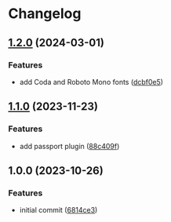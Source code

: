 # Changelog

## [1.2.0](https://github.com/lemonadesocial/lemonade-ssi/compare/v1.1.0...v1.2.0) (2024-03-01)


### Features

* add Coda and Roboto Mono fonts ([dcbf0e5](https://github.com/lemonadesocial/lemonade-ssi/commit/dcbf0e5408e986560e85c532ae2b1c510857bae8))

## [1.1.0](https://github.com/lemonadesocial/lemonade-ssi/compare/v1.0.0...v1.1.0) (2023-11-23)


### Features

* add passport plugin ([88c409f](https://github.com/lemonadesocial/lemonade-ssi/commit/88c409f42f06e04887ba699f61d4531517968a03))

## 1.0.0 (2023-10-26)


### Features

* initial commit ([6814ce3](https://github.com/lemonadesocial/lemonade-ssi/commit/6814ce339d5fd5fe27fd967c409592f353ed7cfa))
